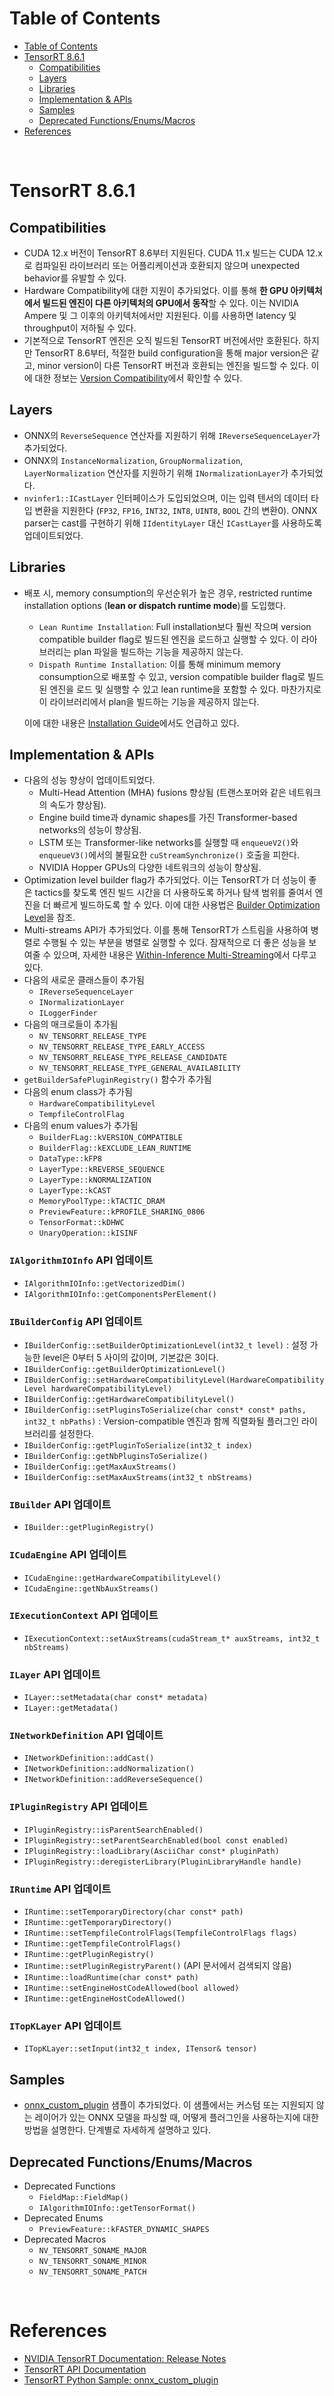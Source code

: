 # Table of Contents

- [Table of Contents](#table-of-contents)
- [TensorRT 8.6.1](#tensorrt-861)
  - [Compatibilities](#compatibilities)
  - [Layers](#layers)
  - [Libraries](#libraries)
  - [Implementation \& APIs](#implementation--apis)
  - [Samples](#samples)
  - [Deprecated Functions/Enums/Macros](#deprecated-functionsenumsmacros)
- [References](#references)

<br>

# TensorRT 8.6.1

## Compatibilities

- CUDA 12.x 버전이 TensorRT 8.6부터 지원된다. CUDA 11.x 빌드는 CUDA 12.x로 컴파일된 라이브러리 또는 어플리케이션과 호환되지 않으며 unexpected behavior를 유발할 수 있다.
- Hardware Compatibility에 대한 지원이 추가되었다. 이를 통해 **한 GPU 아키텍처에서 빌드된 엔진이 다른 아키텍처의 GPU에서 동작**할 수 있다. 이는 NVIDIA Ampere 및 그 이후의 아키텍처에서만 지원된다. 이를 사용하면 latency 및 throughput이 저하될 수 있다.
- 기본적으로 TensorRT 엔진은 오직 빌드된 TensorRT 버전에서만 호환된다. 하지만 TensorRT 8.6부터, 적절한 build configuration을 통해 major version은 같고, minor version이 다른 TensorRT 버전과 호환되는 엔진을 빌드할 수 있다. 이에 대한 정보는 [Version Compatibility](/tensorrt/doc/01_developer_guide/06-01_about_compatibility.md#version-compatibility)에서 확인할 수 있다.

## Layers

- ONNX의 `ReverseSequence` 연산자를 지원하기 위해 `IReverseSequenceLayer`가 추가되었다.
- ONNX의 `InstanceNormalization`, `GroupNormalization`, `LayerNormalization` 연산자를 지원하기 위해 `INormalizationLayer`가 추가되었다.
- `nvinfer1::ICastLayer` 인터페이스가 도입되었으며, 이는 입력 텐서의 데이터 타입 변환을 지원한다 (`FP32`, `FP16`, `INT32`, `INT8`, `UINT8`, `BOOL` 간의 변환0). ONNX parser는 cast를 구현하기 위해 `IIdentityLayer` 대신 `ICastLayer`를 사용하도록 업데이트되었다.

## Libraries

- 배포 시, memory consumption의 우선순위가 높은 경우, restricted runtime installation options (**lean or dispatch runtime mode**)를 도입했다.
  - `Lean Runtime Installation`: Full installation보다 훨씬 작으며 version compatible builder flag로 빌드된 엔진을 로드하고 실행할 수 있다. 이 라아브러리는 plan 파일을 빌드하는 기능을 제공하지 않는다.
  - `Dispath Runtime Installation`: 이를 통해 minimum memory consumption으로 배포할 수 있고, version compatible builder flag로 빌드된 엔진을 로드 및 실행할 수 있고 lean runtime을 포함할 수 있다. 마찬가지로 이 라이브러리에서 plan을 빌드하는 기능을 제공하지 않는다.

  이에 대한 내용은 [Installation Guide](https://docs.nvidia.com/deeplearning/tensorrt/install-guide/index.html)에서도 언급하고 있다.

## Implementation & APIs

- 다음의 성능 향상이 업데이트되었다.
  - Multi-Head Attention (MHA) fusions 향상됨 (트랜스포머와 같은 네트워크의 속도가 향상됨).
  - Engine build time과 dynamic shapes를 가진 Transformer-based networks의 성능이 향상됨.
  - LSTM 또는 Transformer-like networks를 실행할 때 `enqueueV2()`와 `enqueueV3()`에서의 불필요한 `cuStreamSynchronize()` 호출을 피한다.
  - NVIDIA Hopper GPUs의 다양한 네트워크의 성능이 향상됨.
- Optimization level builder flag가 추가되었다. 이는 TensorRT가 더 성능이 좋은 tactics를 찾도록 엔진 빌드 시간을 더 사용하도록 하거나 탐색 범위를 줄여서 엔진을 더 빠르게 빌드하도록 할 수 있다. 이에 대한 사용법은 [Builder Optimization Level](https://docs.nvidia.com/deeplearning/tensorrt/developer-guide/index.html#opt-builder-optimization-level)을 참조.
- Multi-streams API가 추가되었다. 이를 통해 TensorRT가 스트림을 사용하여 병렬로 수행될 수 있는 부분을 병렬로 실행할 수 있다. 잠재적으로 더 좋은 성능을 보여줄 수 있으며, 자세한 내용은 [Within-Inference Multi-Streaming](https://docs.nvidia.com/deeplearning/tensorrt/developer-guide/index.html#within-inference-multi-streaming)에서 다루고 있다.
- 다음의 새로운 클래스들이 추가됨
  - `IReverseSequenceLayer`
  - `INormalizationLayer`
  - `ILoggerFinder`
- 다음의 매크로들이 추가됨
  - `NV_TENSORRT_RELEASE_TYPE`
  - `NV_TENSORRT_RELEASE_TYPE_EARLY_ACCESS`
  - `NV_TENSORRT_RELEASE_TYPE_RELEASE_CANDIDATE`
  - `NV_TENSORRT_RELEASE_TYPE_GENERAL_AVAILABILITY`
- `getBuilderSafePluginRegistry()` 함수가 추가됨
- 다음의 enum class가 추가됨
  - `HardwareCompatibilityLevel`
  - `TempfileControlFlag`
- 다음의 enum values가 추가됨
  - `BuilderFLag::kVERSION_COMPATIBLE`
  - `BuilderFlag::kEXCLUDE_LEAN_RUNTIME`
  - `DataType::kFP8`
  - `LayerType::kREVERSE_SEQUENCE`
  - `LayerType::kNORMALIZATION`
  - `LayerType::kCAST`
  - `MemoryPoolType::kTACTIC_DRAM`
  - `PreviewFeature::kPROFILE_SHARING_0806`
  - `TensorFormat::kDHWC`
  - `UnaryOperation::kISINF`

### `IAlgorithmIOInfo` API 업데이트

- `IAlgorithmIOInfo::getVectorizedDim()`
- `IAlgorithmIOInfo::getComponentsPerElement()`

### `IBuilderConfig` API 업데이트

- `IBuilderConfig::setBuilderOptimizationLevel(int32_t level)` : 설정 가능한 level은 0부터 5 사이의 값이며, 기본값은 3이다.
- `IBuilderConfig::getBuilderOptimizationLevel()`
- `IBuilderConfig::setHardwareCompatibilityLevel(HardwareCompatibilityLevel hardwareCompatibilityLevel)`
- `IBuilderConfig::getHardwareCompatibilityLevel()`
- `IBuilderConfig::setPluginsToSerialize(char const* const* paths, int32_t nbPaths)` : Version-compatible 엔진과 함께 직렬화될 플러그인 라이브러리를 설정한다.
- `IBuilderConfig::getPluginToSerialize(int32_t index)`
- `IBuilderConfig::getNbPluginsToSerialize()`
- `IBuilderConfig::getMaxAuxStreams()`
- `IBuilderConfig::setMaxAuxStreams(int32_t nbStreams)`

### `IBuilder` API 업데이트

- `IBuilder::getPluginRegistry()`

### `ICudaEngine` API 업데이트

- `ICudaEngine::getHardwareCompatibilityLevel()`
- `ICudaEngine::getNbAuxStreams()`

### `IExecutionContext` API 업데이트

- `IExecutionContext::setAuxStreams(cudaStream_t* auxStreams, int32_t nbStreams)`

### `ILayer` API 업데이트

- `ILayer::setMetadata(char const* metadata)`
- `ILayer::getMetadata()`

### `INetworkDefinition` API 업데이트

- `INetworkDefinition::addCast()`
- `INetworkDefinition::addNormalization()`
- `INetworkDefinition::addReverseSequence()`

### `IPluginRegistry` API 업데이트

- `IPluginRegistry::isParentSearchEnabled()`
- `IPluginRegistry::setParentSearchEnabled(bool const enabled)`
- `IPluginRegistry::loadLibrary(AsciiChar const* pluginPath)`
- `IPluginRegistry::deregisterLibrary(PluginLibraryHandle handle)`

### `IRuntime` API 업데이트

- `IRuntime::setTemporaryDirectory(char const* path)`
- `IRuntime::getTemporaryDirectory()`
- `IRuntime::setTempfileControlFlags(TempfileControlFlags flags)`
- `IRuntime::getTempfileControlFlags()`
- `IRuntime::getPluginRegistry()`
- `IRuntime::setPluginRegistryParent()` (API 문서에서 검색되지 않음)
- `IRuntime::loadRuntime(char const* path)`
- `IRuntime::setEngineHostCodeAllowed(bool allowed)`
- `IRuntime::getEngineHostCodeAllowed()`

### `ITopKLayer` API 업데이트

- `ITopKLayer::setInput(int32_t index, ITensor& tensor)`

## Samples

- [onnx_custom_plugin](https://github.com/NVIDIA/TensorRT/tree/main/samples/python/onnx_custom_plugin) 샘플이 추가되었다. 이 샘플에서는 커스텀 또는 지원되지 않는 레이어가 있는 ONNX 모델을 파싱할 때, 어떻게 플러그인을 사용하는지에 대한 방법을 설명한다. 단계별로 자세하게 설명하고 있다.

## Deprecated Functions/Enums/Macros

- Deprecated Functions
  - `FieldMap::FieldMap()`
  - `IAlgorithmIOInfo::getTensorFormat()`
- Deprecated Enums
  - `PreviewFeature::kFASTER_DYNAMIC_SHAPES`
- Deprecated Macros
  - `NV_TENSORRT_SONAME_MAJOR`
  - `NV_TENSORRT_SONAME_MINOR`
  - `NV_TENSORRT_SONAME_PATCH`


<br>

# References

- [NVIDIA TensorRT Documentation: Release Notes](https://docs.nvidia.com/deeplearning/tensorrt/release-notes/index.html)
- [TensorRT API Documentation](https://docs.nvidia.com/deeplearning/tensorrt/api/c_api/index.html)
- [TensorRT Python Sample: onnx_custom_plugin](https://github.com/NVIDIA/TensorRT/tree/main/samples/python/onnx_custom_plugin)